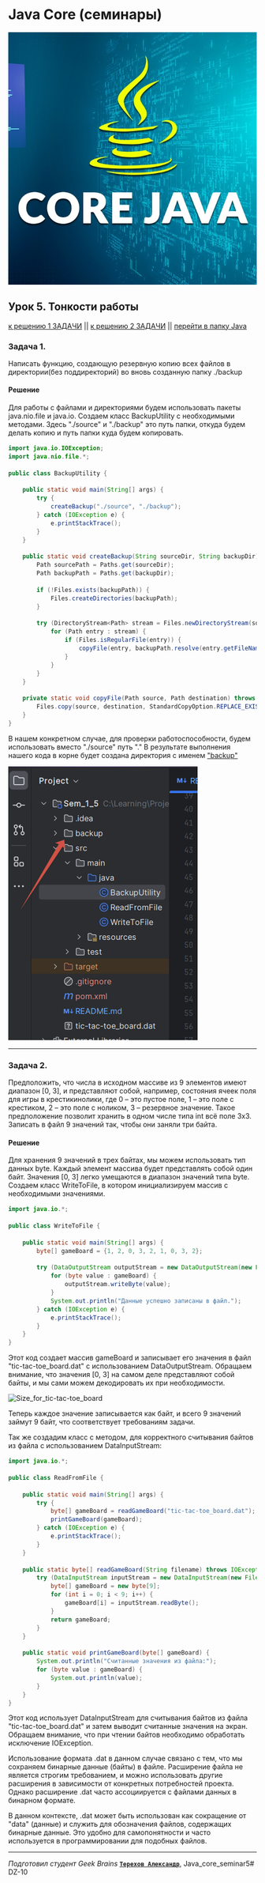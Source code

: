 ﻿# Java Core (семинары)

![picture for project](https://github.com/gabdrahman/DZ-10/blob/main/src/main/resources/Java_core.jpg)

## Урок 5. Тонкости работы

[к решению 1 ЗАДАЧИ](https://github.com/Terekhov-A-S/Java_core_seminar5/tree/main#задача-1)  ||  [к решению 2 ЗАДАЧИ](https://github.com/Terekhov-A-S/Java_core_seminar5/tree/main#решение-1)  ||  [перейти в папку Java](https://github.com/Terekhov-A-S/Java_core_seminar5/tree/main/src/main/java)


### Задача 1.

Написать функцию, создающую резервную копию всех файлов в директории(без поддиректорий) во вновь созданную папку ./backup

#### Решение

Для работы с файлами и директориями будем использовать пакеты java.nio.file и java.io. Создаем класс BackupUtility с необходимыми методами.
Здесь "./source" и "./backup" это путь папки, откуда будем делать копию и путь папки куда будем копировать.

```java
import java.io.IOException;
import java.nio.file.*;

public class BackupUtility {

    public static void main(String[] args) {
        try {
            createBackup("./source", "./backup");
        } catch (IOException e) {
            e.printStackTrace();
        }
    }

    public static void createBackup(String sourceDir, String backupDir) throws IOException {
        Path sourcePath = Paths.get(sourceDir);
        Path backupPath = Paths.get(backupDir);

        if (!Files.exists(backupPath)) {
            Files.createDirectories(backupPath);
        }

        try (DirectoryStream<Path> stream = Files.newDirectoryStream(sourcePath)) {
            for (Path entry : stream) {
                if (Files.isRegularFile(entry)) {
                    copyFile(entry, backupPath.resolve(entry.getFileName()));
                }
            }
        }
    }

    private static void copyFile(Path source, Path destination) throws IOException {
        Files.copy(source, destination, StandardCopyOption.REPLACE_EXISTING);
    }
}

```

В нашем конкретном случае, для проверки работоспособности, будем использовать вместо "./source" путь "."
В результате выполнения нашего кода в корне будет создана директория с именем ["backup"](https://github.com/Terekhov-A-S/Java_core_seminar5/tree/main/backup)

![Backup_folder](https://github.com/gabdrahman/DZ-10/blob/main/src/main/resources/Backup.png)

---


### Задача 2.

Предположить, что числа в исходном массиве из 9 элементов имеют диапазон [0, 3], и представляют собой, например, 
состояния ячеек поля для игры в крестикинолики, где 0 – это пустое поле, 1 – это поле с крестиком, 2 – это поле с ноликом, 3 – резервное значение. 
Такое предположение позволит хранить в одном числе типа int всё поле 3х3. Записать в файл 9 значений так, чтобы они заняли три байта.

#### Решение

Для хранения 9 значений в трех байтах, мы можем использовать тип данных byte. 
Каждый элемент массива будет представлять собой один байт. Значения [0, 3] легко умещаются в диапазон значений типа byte.
Создаем класс WriteToFile, в котором инициализируем массив с необходимыми значениями.

```java
import java.io.*;

public class WriteToFile {

    public static void main(String[] args) {
        byte[] gameBoard = {1, 2, 0, 3, 2, 1, 0, 3, 2};

        try (DataOutputStream outputStream = new DataOutputStream(new FileOutputStream("tic-tac-toe_board.dat"))) {
            for (byte value : gameBoard) {
                outputStream.writeByte(value);
            }
            System.out.println("Данные успешно записаны в файл.");
        } catch (IOException e) {
            e.printStackTrace();
        }
    }
}

```
Этот код создает массив gameBoard и записывает его значения в файл "tic-tac-toe_board.dat" с использованием DataOutputStream. 
Обращаем внимание, что значения [0, 3] на самом деле представляют собой байты, и мы сами можем декодировать их при необходимости.

![Size_for_tic-tac-toe_board](https://raw.githubusercontent.com/Terekhov-A-S/Java_core_seminar5/main/src/main/resources/size_for_tic-tac-toe_board.png)

Теперь каждое значение записывается как байт, и всего 9 значений займут 9 байт, что соответствует требованиям задачи. 


Так же создадим класс с методом, для корректного считывания байтов из файла с использованием DataInputStream:

```java
import java.io.*;

public class ReadFromFile {

    public static void main(String[] args) {
        try {
            byte[] gameBoard = readGameBoard("tic-tac-toe_board.dat");
            printGameBoard(gameBoard);
        } catch (IOException e) {
            e.printStackTrace();
        }
    }

    public static byte[] readGameBoard(String filename) throws IOException {
        try (DataInputStream inputStream = new DataInputStream(new FileInputStream(filename))) {
            byte[] gameBoard = new byte[9];
            for (int i = 0; i < 9; i++) {
                gameBoard[i] = inputStream.readByte();
            }
            return gameBoard;
        }
    }

    public static void printGameBoard(byte[] gameBoard) {
        System.out.println("Считанные значения из файла:");
        for (byte value : gameBoard) {
            System.out.println(value);
        }
    }
}

```

Этот код использует DataInputStream для считывания байтов из файла "tic-tac-toe_board.dat" и затем выводит считанные значения на экран. 
Обращаем внимание, что при чтении байтов необходимо обработать исключение IOException.

Использование формата .dat в данном случае связано с тем, что мы сохраняем бинарные данные (байты) в файле. 
Расширение файла не является строгим требованием, и можно использовать другие расширения в зависимости от конкретных потребностей проекта. 
Однако расширение .dat часто ассоциируется с файлами данных в бинарном формате.

В данном контексте, .dat может быть использован как сокращение от "data" (данные) и служить для обозначения файлов, содержащих бинарные данные. Это удобно для самопонятности и часто используется в программировании для подобных файлов.


---


*Подготовил студент Geek Brains* [**`Терехов Александр`**](https://gb.ru/users/1db43d0f-6c3d-46d1-bf5e-974b49af6f0d), Java_core_seminar5# DZ-10
